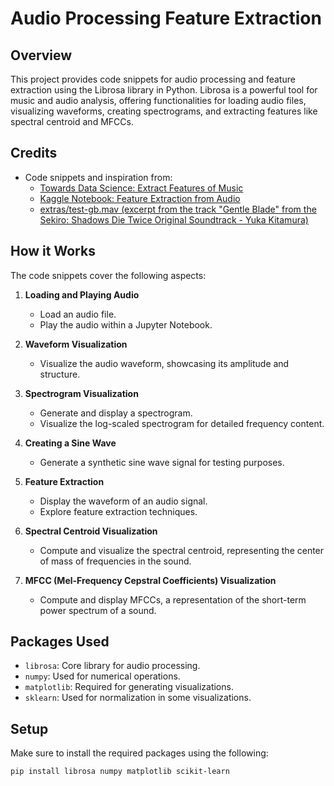 # Audio Processing Feature Extraction

## Overview

This project provides code snippets for audio processing and feature extraction using the Librosa library in Python. Librosa is a powerful tool for music and audio analysis, offering functionalities for loading audio files, visualizing waveforms, creating spectrograms, and extracting features like spectral centroid and MFCCs.

## Credits
- Code snippets and inspiration from:
  - [Towards Data Science: Extract Features of Music](https://towardsdatascience.com/extract-features-of-music-75a3f9bc265d)
  - [Kaggle Notebook: Feature Extraction from Audio](https://www.kaggle.com/code/ashishpatel26/feature-extraction-from-audio/notebook)
  - [extras/test-gb.mav (excerpt from the track "Gentle Blade" from the Sekiro: Shadows Die Twice Original Soundtrack - Yuka Kitamura)](https://www.youtube.com/watch?v=tOzQ_OqnY2s)

## How it Works

The code snippets cover the following aspects:

1. **Loading and Playing Audio**
   - Load an audio file.
   - Play the audio within a Jupyter Notebook.

2. **Waveform Visualization**
   - Visualize the audio waveform, showcasing its amplitude and structure.

3. **Spectrogram Visualization**
   - Generate and display a spectrogram.
   - Visualize the log-scaled spectrogram for detailed frequency content.

4. **Creating a Sine Wave**
   - Generate a synthetic sine wave signal for testing purposes.

5. **Feature Extraction**
   - Display the waveform of an audio signal.
   - Explore feature extraction techniques.

6. **Spectral Centroid Visualization**
   - Compute and visualize the spectral centroid, representing the center of mass of frequencies in the sound.

7. **MFCC (Mel-Frequency Cepstral Coefficients) Visualization**
   - Compute and display MFCCs, a representation of the short-term power spectrum of a sound.

## Packages Used

- `librosa`: Core library for audio processing.
- `numpy`: Used for numerical operations.
- `matplotlib`: Required for generating visualizations.
- `sklearn`: Used for normalization in some visualizations.

## Setup

Make sure to install the required packages using the following:

```bash
pip install librosa numpy matplotlib scikit-learn
